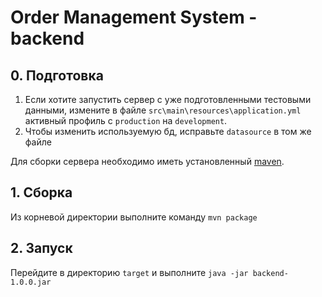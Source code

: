 # Order Management System - backend

## 0. Подготовка
1. Если хотите запустить сервер с уже подготовленными тестовыми данными, измените в файле `src\main\resources\application.yml` активный профиль с `production` на `development`.
2. Чтобы изменить используемую бд, исправьте `datasource` в том же файле

Для сборки сервера необходимо иметь установленный [maven](https://maven.apache.org).

## 1. Сборка
Из корневой директории выполните команду `mvn package`

## 2. Запуск

Перейдите в директорию `target` и выполните `java -jar backend-1.0.0.jar`
